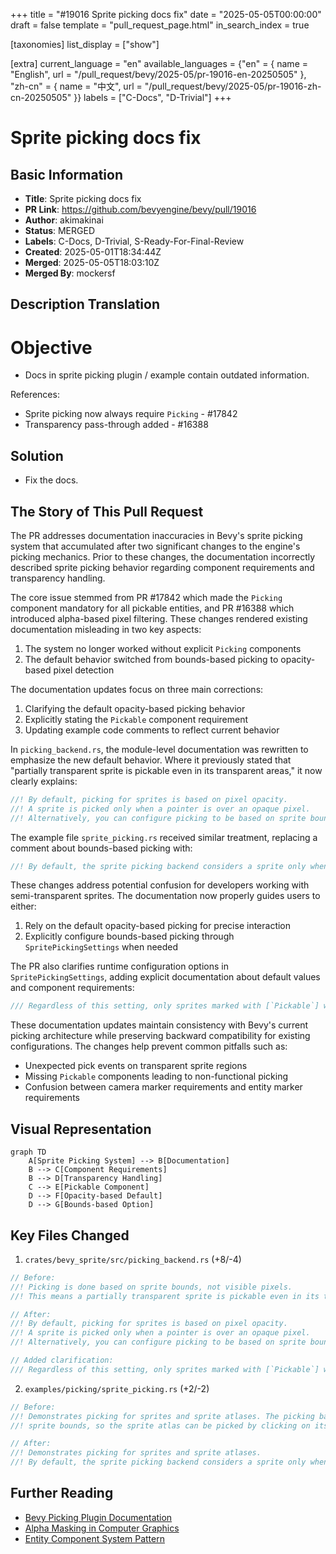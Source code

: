 +++
title = "#19016 Sprite picking docs fix"
date = "2025-05-05T00:00:00"
draft = false
template = "pull_request_page.html"
in_search_index = true

[taxonomies]
list_display = ["show"]

[extra]
current_language = "en"
available_languages = {"en" = { name = "English", url = "/pull_request/bevy/2025-05/pr-19016-en-20250505" }, "zh-cn" = { name = "中文", url = "/pull_request/bevy/2025-05/pr-19016-zh-cn-20250505" }}
labels = ["C-Docs", "D-Trivial"]
+++

# Sprite picking docs fix

## Basic Information
- **Title**: Sprite picking docs fix
- **PR Link**: https://github.com/bevyengine/bevy/pull/19016
- **Author**: akimakinai
- **Status**: MERGED
- **Labels**: C-Docs, D-Trivial, S-Ready-For-Final-Review
- **Created**: 2025-05-01T18:34:44Z
- **Merged**: 2025-05-05T18:03:10Z
- **Merged By**: mockersf

## Description Translation
# Objective

- Docs in sprite picking plugin / example contain outdated information.

References:
- Sprite picking now always require `Picking` - #17842
- Transparency pass-through added - #16388

## Solution

- Fix the docs.

## The Story of This Pull Request

The PR addresses documentation inaccuracies in Bevy's sprite picking system that accumulated after two significant changes to the engine's picking mechanics. Prior to these changes, the documentation incorrectly described sprite picking behavior regarding component requirements and transparency handling.

The core issue stemmed from PR #17842 which made the `Picking` component mandatory for all pickable entities, and PR #16388 which introduced alpha-based pixel filtering. These changes rendered existing documentation misleading in two key aspects:
1. The system no longer worked without explicit `Picking` components
2. The default behavior switched from bounds-based picking to opacity-based pixel detection

The documentation updates focus on three main corrections:
1. Clarifying the default opacity-based picking behavior
2. Explicitly stating the `Pickable` component requirement
3. Updating example code comments to reflect current behavior

In `picking_backend.rs`, the module-level documentation was rewritten to emphasize the new default behavior. Where it previously stated that "partially transparent sprite is pickable even in its transparent areas," it now clearly explains:
```rust
//! By default, picking for sprites is based on pixel opacity.
//! A sprite is picked only when a pointer is over an opaque pixel.
//! Alternatively, you can configure picking to be based on sprite bounds.
```

The example file `sprite_picking.rs` received similar treatment, replacing a comment about bounds-based picking with:
```rust
//! By default, the sprite picking backend considers a sprite only when a pointer is over an opaque pixel.
```

These changes address potential confusion for developers working with semi-transparent sprites. The documentation now properly guides users to either:
1. Rely on the default opacity-based picking for precise interaction
2. Explicitly configure bounds-based picking through `SpritePickingSettings` when needed

The PR also clarifies runtime configuration options in `SpritePickingSettings`, adding explicit documentation about default values and component requirements:
```rust
/// Regardless of this setting, only sprites marked with [`Pickable`] will be considered.
```

These documentation updates maintain consistency with Bevy's current picking architecture while preserving backward compatibility for existing configurations. The changes help prevent common pitfalls such as:
- Unexpected pick events on transparent sprite regions
- Missing `Pickable` components leading to non-functional picking
- Confusion between camera marker requirements and entity marker requirements

## Visual Representation

```mermaid
graph TD
    A[Sprite Picking System] --> B[Documentation]
    B --> C[Component Requirements]
    B --> D[Transparency Handling]
    C --> E[Pickable Component]
    D --> F[Opacity-based Default]
    D --> G[Bounds-based Option]
```

## Key Files Changed

1. `crates/bevy_sprite/src/picking_backend.rs` (+8/-4)
```rust
// Before:
//! Picking is done based on sprite bounds, not visible pixels.
//! This means a partially transparent sprite is pickable even in its transparent areas.

// After:
//! By default, picking for sprites is based on pixel opacity.
//! A sprite is picked only when a pointer is over an opaque pixel.
//! Alternatively, you can configure picking to be based on sprite bounds.

// Added clarification:
/// Regardless of this setting, only sprites marked with [`Pickable`] will be considered.
```

2. `examples/picking/sprite_picking.rs` (+2/-2)
```rust
// Before:
//! Demonstrates picking for sprites and sprite atlases. The picking backend only tests against the
//! sprite bounds, so the sprite atlas can be picked by clicking on its transparent areas.

// After:
//! Demonstrates picking for sprites and sprite atlases.
//! By default, the sprite picking backend considers a sprite only when a pointer is over an opaque pixel.
```

## Further Reading
- [Bevy Picking Plugin Documentation](https://github.com/bevyengine/bevy/tree/main/crates/bevy_picking)
- [Alpha Masking in Computer Graphics](https://en.wikipedia.org/wiki/Alpha_compositing)
- [Entity Component System Pattern](https://en.wikipedia.org/wiki/Entity_component_system)